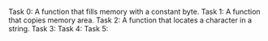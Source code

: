 Task 0: A function that fills memory with a constant byte.
Task 1: A function that copies memory area.
Task 2: A function that locates a character in a string.
Task 3:
Task 4:
Task 5:

